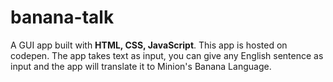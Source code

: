 # banana-talk

A GUI app built with <strong>HTML, CSS, JavaScript</strong>. This app is hosted on codepen.
The app takes text as input, you can give any English sentence as input and the app will translate it to Minion's Banana Language.

